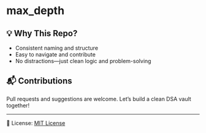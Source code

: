 # max_depth


## 💡 Why This Repo?
- Consistent naming and structure
- Easy to navigate and contribute
- No distractions—just clean logic and problem-solving

## 📬 Contributions
Pull requests and suggestions are welcome. Let’s build a clean DSA vault together!

---

🔖 License: [MIT License](LICENSE)
